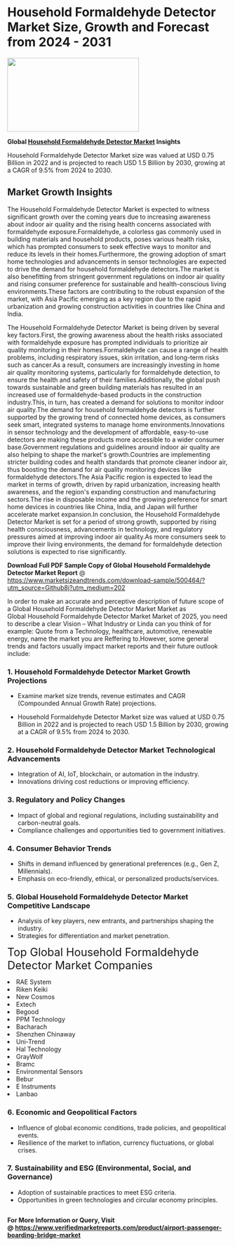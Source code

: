 <H1>Household Formaldehyde Detector Market Size, Growth and Forecast from 2024 - 2031</H1><img class="aligncenter size-medium wp-image-584254" src="https://thirdeyenews.in/wp-content/uploads/2024/09/Global-Market-Research-300x168.jpeg" alt="" width="300" height="168" /><p><strong>Global&nbsp;<a href="https://www.marketsizeandtrends.com/download-sample/500464/?utm_source=Github8j?utm_medium=202">Household Formaldehyde Detector Market</a> Insights</strong></p><p>Household Formaldehyde Detector Market size was valued at USD 0.75 Billion in 2022 and is projected to reach USD 1.5 Billion by 2030, growing at a CAGR of 9.5% from 2024 to 2030.</p><p><h2>Market Growth Insights</h2> <p>The Household Formaldehyde Detector Market is expected to witness significant growth over the coming years due to increasing awareness about indoor air quality and the rising health concerns associated with formaldehyde exposure.Formaldehyde, a colorless gas commonly used in building materials and household products, poses various health risks, which has prompted consumers to seek effective ways to monitor and reduce its levels in their homes.Furthermore, the growing adoption of smart home technologies and advancements in sensor technologies are expected to drive the demand for household formaldehyde detectors.The market is also benefitting from stringent government regulations on indoor air quality and rising consumer preference for sustainable and health-conscious living environments.These factors are contributing to the robust expansion of the market, with Asia Pacific emerging as a key region due to the rapid urbanization and growing construction activities in countries like China and India.</p> <p>The Household Formaldehyde Detector Market is being driven by several key factors.First, the growing awareness about the health risks associated with formaldehyde exposure has prompted individuals to prioritize air quality monitoring in their homes.Formaldehyde can cause a range of health problems, including respiratory issues, skin irritation, and long-term risks such as cancer.As a result, consumers are increasingly investing in home air quality monitoring systems, particularly for formaldehyde detection, to ensure the health and safety of their families.Additionally, the global push towards sustainable and green building materials has resulted in an increased use of formaldehyde-based products in the construction industry.This, in turn, has created a demand for solutions to monitor indoor air quality.The demand for household formaldehyde detectors is further supported by the growing trend of connected home devices, as consumers seek smart, integrated systems to manage home environments.Innovations in sensor technology and the development of affordable, easy-to-use detectors are making these products more accessible to a wider consumer base.Government regulations and guidelines around indoor air quality are also helping to shape the market's growth.Countries are implementing stricter building codes and health standards that promote cleaner indoor air, thus boosting the demand for air quality monitoring devices like formaldehyde detectors.The Asia Pacific region is expected to lead the market in terms of growth, driven by rapid urbanization, increasing health awareness, and the region's expanding construction and manufacturing sectors.The rise in disposable income and the growing preference for smart home devices in countries like China, India, and Japan will further accelerate market expansion.In conclusion, the Household Formaldehyde Detector Market is set for a period of strong growth, supported by rising health consciousness, advancements in technology, and regulatory pressures aimed at improving indoor air quality.As more consumers seek to improve their living environments, the demand for formaldehyde detection solutions is expected to rise significantly.<p><span class=""><strong>Download Full PDF Sample Copy of Global Household Formaldehyde Detector Market Report</strong> @ <a href="https://www.marketsizeandtrends.com/download-sample/500464/?utm_source=Github8j?utm_medium=202" target="_blank">https://www.marketsizeandtrends.com/download-sample/500464/?utm_source=Github8j?utm_medium=202</a></span></p><p>In order to make an accurate and perceptive description of future scope of a Global&nbsp;Household Formaldehyde Detector Market Market as Global&nbsp;Household Formaldehyde Detector Market Market of 2025, you need to describe a clear Vision &ndash; What Industry or Linda can you think of for example: Quote from a Technology, healthcare, automotive, renewable energy, name the market you are Reffering to.However, some general trends and factors usually impact market reports and their future outlook include:</p><h3>1.&nbsp;<strong>Household Formaldehyde Detector Market Growth Projections</strong></h3><ul><li>Examine market size trends, revenue estimates and CAGR (Compounded Annual Growth Rate) projections.</li><li><p>Household Formaldehyde Detector Market size was valued at USD 0.75 Billion in 2022 and is projected to reach USD 1.5 Billion by 2030, growing at a CAGR of 9.5% from 2024 to 2030.</p></li></ul><h3>2.&nbsp;<strong>Household Formaldehyde Detector Market Technological Advancements</strong></h3><ul><li>Integration of AI, IoT, blockchain, or automation in the industry.</li><li>Innovations driving cost reductions or improving efficiency.</li></ul><h3>3.&nbsp;<strong>Regulatory and Policy Changes</strong></h3><ul><li>Impact of global and regional regulations, including sustainability and carbon-neutral goals.</li><li>Compliance challenges and opportunities tied to government initiatives.</li></ul><h3>4.&nbsp;<strong>Consumer Behavior Trends</strong></h3><ul><li>Shifts in demand influenced by generational preferences (e.g., Gen Z, Millennials).</li><li>Emphasis on eco-friendly, ethical, or personalized products/services.</li></ul><h3>5.&nbsp;<strong>Global Household Formaldehyde Detector Market Competitive Landscape</strong></h3><ul><li>Analysis of key players, new entrants, and partnerships shaping the industry.</li><li>Strategies for differentiation and market penetration.</li></ul><p data-pm-slice="1 1 []"><span style="color: inherit; font-family: inherit; font-size: 25px;">Top Global Household Formaldehyde Detector Market Companies</span></p><div class="" data-test-id=""><p><li>RAE System</li><li> Riken Keiki</li><li> New Cosmos</li><li> Extech</li><li> Begood</li><li> PPM Technology</li><li> Bacharach</li><li> Shenzhen Chinaway</li><li> Uni-Trend</li><li> Hal Technology</li><li> GrayWolf</li><li> Bramc</li><li> Environmental Sensors</li><li> Bebur</li><li> E Instruments</li><li> Lanbao</li></p></div><h3>6.&nbsp;<strong>Economic and Geopolitical Factors</strong></h3><ul><li>Influence of global economic conditions, trade policies, and geopolitical events.</li><li>Resilience of the market to inflation, currency fluctuations, or global crises.</li></ul><h3>7.&nbsp;<strong>Sustainability and ESG (Environmental, Social, and Governance)</strong></h3><ul><li>Adoption of sustainable practices to meet ESG criteria.</li><li>Opportunities in green technologies and circular economy principles.</li></ul><h2><strong style="font-size: 14px;">For More Information or Query, Visit @&nbsp;</strong><a style="background-color: #ffffff; font-size: 14px;" href="https://www.marketsizeandtrends.com/report/household-formaldehyde-detector-market/" target="_blank">https://www.verifiedmarketreports.com/product/airport-passenger-boarding-bridge-market</a></h2>